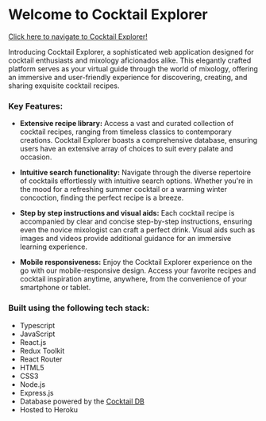 # Welcome to Cocktail Explorer
[Click here to navigate to Cocktail Explorer!](https://hs-ck-2fb0336fc8da.herokuapp.com/)

Introducing Cocktail Explorer, a sophisticated web application designed for cocktail enthusiasts and mixology aficionados alike. This elegantly crafted platform serves as your virtual guide through the world of mixology, offering an immersive and user-friendly experience for discovering, creating, and sharing exquisite cocktail recipes.

### Key Features:

- **Extensive recipe library:** Access a vast and curated collection of cocktail recipes, ranging from timeless classics to contemporary creations. Cocktail Explorer boasts a comprehensive database, ensuring users have an extensive array of choices to suit every palate and occasion.

- **Intuitive search functionality:** Navigate through the diverse repertoire of cocktails effortlessly with intuitive search options. Whether you're in the mood for a refreshing summer cocktail or a warming winter concoction, finding the perfect recipe is a breeze.

- **Step by step instructions and visual aids:** Each cocktail recipe is accompanied by clear and concise step-by-step instructions, ensuring even the novice mixologist can craft a perfect drink. Visual aids such as images and videos provide additional guidance for an immersive learning experience.

- **Mobile responsiveness:** Enjoy the Cocktail Explorer experience on the go with our mobile-responsive design. Access your favorite recipes and cocktail inspiration anytime, anywhere, from the convenience of your smartphone or tablet.

### Built using the following tech stack:

- Typescript
- JavaScript
- React.js
- Redux Toolkit
- React Router
- HTML5
- CSS3
- Node.js
- Express.js
- Database powered by the [Cocktail DB](https://www.thecocktaildb.com/)
- Hosted to Heroku